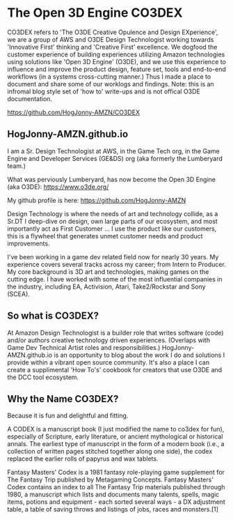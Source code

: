 # The Open 3D Engine CO3DEX
CO3DEX refers to 'The O3DE Creative Opulence and Design EXperience', we are a group of AWS and O3DE Design Technologist working towards 'Innovative First' thinking and 'Creative First' excellence. We dogfood the customer experience of building experiences utilizing Amazon technologies using solutions like 'Open 3D Engine' (O3DE), and we use this experience to influence and improve the product design, feature set, tools and end-to-end workflows (in a systems cross-cutting manner.) Thus I made a place to document and share some of our worklogs and findings. Note: this is an infromal blog style set of 'how to' write-ups and is not offical O3DE documentation.

https://github.com/HogJonny-AMZN/CO3DEX

## HogJonny-AMZN.github.io
I am a Sr. Design Technologist at AWS, in the Game Tech org, in the Game Engine and Developer Services (GE&DS) org (aka formerly the Lumberyard team.)

What was perviously Lumberyard, has now become the Open 3D Engine (aka O3DE): https://www.o3de.org/

My github profile is here: https://github.com/HogJonny-AMZN

Design Technology is where the needs of art and technology collide, as a Sr.DT I deep-dive on design, own large parts of our ecosystem, and most importantly act as First Customer ... I use the product like our customers, this is a flywheel that generates unmet customer needs and product improvements.

I've been working in a game dev related field now for nearly 30 years. My experience covers several tracks across my career; from Intern to Producer. My core background is 3D art and technologies, making games on the cutting edge. I have worked with some of the most influential companies in the industry, including EA, Activision, Atari, Take2/Rockstar and Sony (SCEA).

## So what is CO3DEX?
At Amazon Design Technologist is a builder role that writes software (code) and/or authors creative technology driven experiences. (Overlaps with Game Dev Technical Artist roles and responsibilities.) HogJonny-AMZN.github.io is an opportunity to blog about the work I do and solutions I provide within a vibrant open source community. It's also a place I can create a supplimental 'How To's' cookbook for creators that use O3DE and the DCC tool ecosystem.

## Why the Name CO3DEX?
Because it is fun and delightful and fitting.

A CODEX is a manuscript book (I just modified the name to co3dex for fun), especially of Scripture, early literature, or ancient mythological or historical annals. The earliest type of manuscript in the form of a modern book (i.e., a collection of written pages stitched together along one side), the codex replaced the earlier rolls of papyrus and wax tablets.

Fantasy Masters' Codex is a 1981 fantasy role-playing game supplement for The Fantasy Trip published by Metagaming Concepts. Fantasy Masters' Codex contains an index to all The Fantasy Trip materials published through 1980, a manuscript which lists and documents many talents, spells, magic items, potions and equipment - each sorted several ways - a DX adjustment table, a table of saving throws and listings of jobs, races and monsters.[1]
